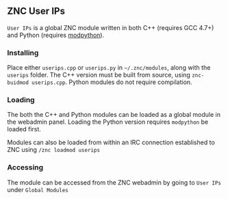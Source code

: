 ## ZNC User IPs

`User IPs` is a global ZNC module written in both C++ (requires GCC 4.7+) and Python (requires [modpython](http://wiki.znc.in/Modpython)).

### Installing

Place either `userips.cpp` or `userips.py` in `~/.znc/modules`, along with the `userips` folder. The C++ version must be built from source, using `znc-buidmod userips.cpp`. Python modules do not require compilation.

### Loading

The both the C++ and Python modules can be loaded as a global module in the webadmin panel. Loading the Python version requires `modpython` be loaded first.

Modules can also be loaded from within an IRC connection established to ZNC using `/znc loadmod userips`

### Accessing

The module can be accessed from the ZNC webadmin by going to `User IPs` under `Global Modules`
